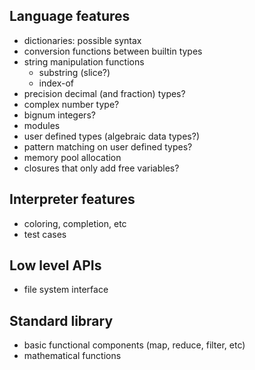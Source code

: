 ## Language features
- dictionaries: possible syntax
- conversion functions between builtin types
- string manipulation functions
    - substring (slice?)
    - index-of
- precision decimal (and fraction) types?
- complex number type?
- bignum integers?
- modules
- user defined types (algebraic data types?)
- pattern matching on user defined types?
- memory pool allocation
- closures that only add free variables?

## Interpreter features
- coloring, completion, etc
- test cases

## Low level APIs
- file system interface

## Standard library
- basic functional components (map, reduce, filter, etc)
- mathematical functions
